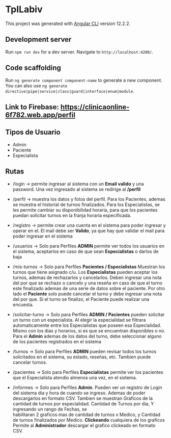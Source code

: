 # TpILabiv

This project was generated with [Angular CLI](https://github.com/angular/angular-cli) version 12.2.2.

## Development server

Run `npm run dev` for a dev server. Navigate to `http://localhost:4200/`.

## Code scaffolding

Run `ng generate component component-name` to generate a new component. You can also use `ng generate directive|pipe|service|class|guard|interface|enum|module`.

## Link to Firebase: https://clinicaonline-6f782.web.app/perfil

## Tipos de Usuario

- Admin
- Paciente
- Especialista

## Rutas

- /login -> permite ingresar al sistema con un **Email valido** y una password. Una vez ingresado al sistema se redirige al **/perfil**

- /perfil -> muestra los datos y fotos del perfil. Para los Pacientes, ademas se muestra el historial de turnos finalizados. Para los Especialistas, se les
             permite cambiar su disponibilidad horaria, para que los pacientes puedan solicitar turnos en la franja horaria especificada.

- /registro -> permite crear una cuenta en el sistema para poder ingresar y operar en el. 
              El mail debe ser **Valido**, ya que hay que validar el mail para poder ingresar en el sistema

- /usuarios -> Solo para Perfiles **ADMIN** permite ver todos los usuarios en el sistema, aceptarlos en caso de que sean 
              **Especialistas** o darlos de baja

- /mis-turnos -> Solo para Perfiles **Pacientes / Especialistas** Muestran los turnos que tiene asignado c/u. Los **Especialistas**
                  pueden aceptar los turnos, ademas de rechazarlos y cancelarlos. Deben ingresar una nota del por que se rechazo o cancelo
                  y una reseña en caso de que el turno este finalizado ademas de una serie de datos sobre el paciente.
                  Por otro lado el **Paciente** solo puede cancelar el turno y debe ingresar una nota del por que. Si el turno se finalizo, el Paciente puede
                  realizar una encuesta.

- /solicitar-turno -> Solo para Perfiles **ADMIN / Pacientes** pueden solicitar un turno con un especialista. Al elegir la especialidad se  filtrara 
                      automaticamente entre los Especialistas que poseen esa Especialidad. Mismo con los dias y horarios, si es que se encuentran disponibles o 
                        no. Para el **Admin** ademas de los datos del turno, debe seleccionar alguno de los pacientes registrados en el sistema

- /turnos ->   Solo para Perfiles **ADMIN** pueden revisar todos los turnos solicitados en el sistema, su estado, reseñas, etc. Tambien puede cancelar turnos.

- /pacientes -> Solo para Perfiles **Especialistas** permite ver los pacientes que el Especialista atendio almenos una vez, en el sistema. 

- /informes  -> Solo para Perfiles **Admin**. Pueden ver un registro de Login del sistema dia y hora de cuando se ingreso. Ademas de poder descargarlos en formato 
                CSV. Tambien se muestran Graficos de la cantidad de turnos por especialidad. Cantidad de Turnos por dia, Y ingresando un rango de Fechas, se  
                habilitaran 2 graficos mas de cantidad de turnos x Medico, y Cantidad de turnos finalizados por Medico. **Clickeando** cualquiera de los graficos
                Permite al **Administrador** descargar el grafico clickeado en formato CSV. 

